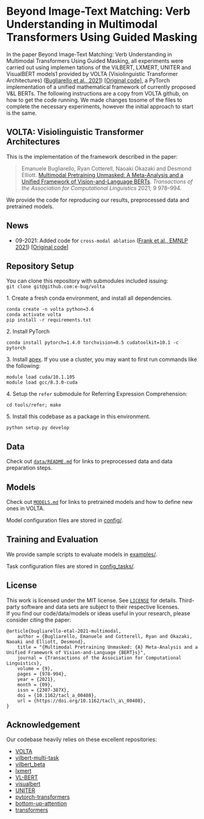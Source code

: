 # Beyond Image-Text Matching: Verb Understanding in Multimodal Transformers Using Guided Masking

In the paper Beyond Image-Text Matching: Verb Understanding in Multimodal Transformers Using Guided Masking, all experiments were carried out using implemen tations of the ViLBERT, LXMERT, UNITER and VisualBERT models1 provided by VOLTA (Visiolinguistic Transformer Architectures) ([Bugliarello et al., 2021](https://arxiv.org/abs/2011.15124)) [[Original code](https://github.com/e-bug/volta)], a PyTorch implementation of a unified mathematical framework of currently proposed V&L BERTs. The following instructions are a copy from VOLTA github, on how to get the code running. We made changes tosome of the files to complete the necessary experiments, however the initial approach to start is the same.

## VOLTA: Visiolinguistic Transformer Architectures

This is the implementation of the framework described in the paper:
> Emanuele Bugliarello, Ryan Cotterell, Naoaki Okazaki and Desmond Elliott. [Multimodal Pretraining Unmasked: A Meta-Analysis and a Unified Framework of Vision-and-Language BERTs](https://arxiv.org/abs/2011.15124). _Transactions of the Association for Computational Linguistics_ 2021; 9 978–994.

We provide the code for reproducing our results, preprocessed data and pretrained models.

## News
- 09-2021: Added code for `cross-modal ablation` ([Frank et al., EMNLP 2021](https://arxiv.org/pdf/2109.04448.pdf)) [[Original code](https://github.com/e-bug/cross-modal-ablation)]


## Repository Setup

You can clone this repository with submodules included issuing: <br>
`git clone git@github.com:e-bug/volta`

1\. Create a fresh conda environment, and install all dependencies.
```text
conda create -n volta python=3.6
conda activate volta
pip install -r requirements.txt
```

2\. Install PyTorch
```text
conda install pytorch=1.4.0 torchvision=0.5 cudatoolkit=10.1 -c pytorch
```

3\. Install [apex](https://github.com/NVIDIA/apex).
If you use a cluster, you may want to first run commands like the following:
```text
module load cuda/10.1.105
module load gcc/8.3.0-cuda
```

4\. Setup the `refer` submodule for Referring Expression Comprehension:
```
cd tools/refer; make
```

5\. Install this codebase as a package in this environment.
```text
python setup.py develop
```


## Data

Check out [`data/README.md`](data/README.md) for links to preprocessed data and data preparation steps.


## Models

Check out [`MODELS.md`](MODELS.md) for links to pretrained models and how to define new ones in VOLTA.

Model configuration files are stored in [config/](config). 


## Training and Evaluation

We provide sample scripts to evaluate models in [examples/](examples).

Task configuration files are stored in [config_tasks/](config_tasks).


## License

This work is licensed under the MIT license. See [`LICENSE`](LICENSE) for details. 
Third-party software and data sets are subject to their respective licenses. <br>
If you find our code/data/models or ideas useful in your research, please consider citing the paper:
```
@article{bugliarello-etal-2021-multimodal,
    author = {Bugliarello, Emanuele and Cotterell, Ryan and Okazaki, Naoaki and Elliott, Desmond},
    title = "{Multimodal Pretraining Unmasked: {A} Meta-Analysis and a Unified Framework of Vision-and-Language {BERT}s}",
    journal = {Transactions of the Association for Computational Linguistics},
    volume = {9},
    pages = {978-994},
    year = {2021},
    month = {09},
    issn = {2307-387X},
    doi = {10.1162/tacl_a_00408},
    url = {https://doi.org/10.1162/tacl\_a\_00408},
}
```


## Acknowledgement

Our codebase heavily relies on these excellent repositories:
- [VOLTA](https://github.com/e-bug/volta)
- [vilbert-multi-task](https://github.com/facebookresearch/vilbert-multi-task)
- [vilbert_beta](https://github.com/jiasenlu/vilbert_beta)
- [lxmert](https://github.com/airsplay/lxmert)
- [VL-BERT](https://github.com/jackroos/VL-BERT)
- [visualbert](https://github.com/uclanlp/visualbert)
- [UNITER](https://github.com/ChenRocks/UNITER)
- [pytorch-transformers](https://github.com/huggingface/pytorch-transformers)
- [bottom-up-attention](https://github.com/peteanderson80/bottom-up-attention)
- [transformers](https://github.com/huggingface/transformers)
